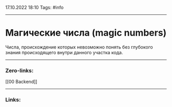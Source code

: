 17.10.2022 18:10
Tags: #info 

---
# Магические числа (magic numbers)
Числа, происхождение которых невозможно понять без глубокого знания происходящего внутри данного участка кода.

---
### Zero-links:
[[00 Backend]]

---
### Links:

